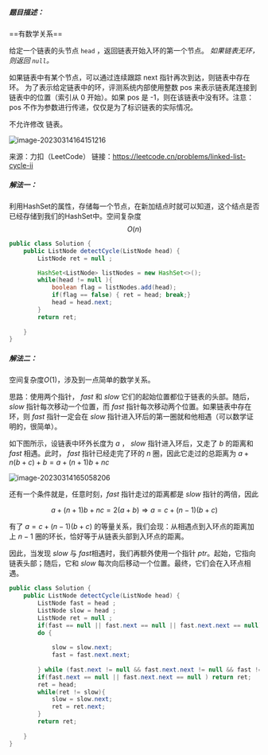 ##### 题目描述：

==有数学关系==

给定一个链表的头节点  `head` ，返回链表开始入环的第一个节点。 *如果链表无环，则返回 `null`。*



如果链表中有某个节点，可以通过连续跟踪 next 指针再次到达，则链表中存在环。 为了表示给定链表中的环，评测系统内部使用整数 pos 来表示链表尾连接到链表中的位置（索引从 0 开始）。如果 pos 是 -1，则在该链表中没有环。注意：pos 不作为参数进行传递，仅仅是为了标识链表的实际情况。

不允许修改 链表。

![image-20230314164151216](142.assets/image-20230314164151216.png)

来源：力扣（LeetCode）
链接：https://leetcode.cn/problems/linked-list-cycle-ii





##### 解法一：

利用HashSet的属性，存储每一个节点，在新加结点时就可以知道，这个结点是否已经存储到我们的HashSet中。空间复杂度$$O(n)$$

```java
public class Solution {
    public ListNode detectCycle(ListNode head) {
        ListNode ret = null ;

        HashSet<ListNode> listNodes = new HashSet<>();
        while(head != null ){
            boolean flag = listNodes.add(head);
            if(flag == false) { ret = head; break;}
            head = head.next;
        }
        return ret;
        
    }
}
```





##### 解法二：

空间复杂度$O(1)$，涉及到一点简单的数学关系。

思路：使用两个指针， $fast$ 和 $slow$ 它们的起始位置都位于链表的头部。随后，$slow$ 指针每次移动一个位置，而 $fast$ 指针每次移动两个位置。如果链表中存在环，则 $fast$ 指针一定会在 $slow$ 指针进入环后的第一圈就和他相遇（可以数学证明的，很简单）。

如下图所示，设链表中环外长度为 $a$ ， $slow$ 指针进入环后，又走了 $b$ 的距离和 $fast$ 相遇。此时， $fast$ 指针已经走完了环的 $n$ 圈，因此它走过的总距离为 $a+n(b+c)+b = a + (n+1)b +nc$

![image-20230314165058206](142.assets/image-20230314165058206.png)

还有一个条件就是，任意时刻，$fast$ 指针走过的距离都是 $slow$ 指针的两倍，因此

 $$a+(n+1)b+nc=2(a+b) \Rightarrow  a=c+(n-1)(b+c)$$

有了 $a=c+(n-1)(b+c)$ 的等量关系，我们会现：从相遇点到入环点的距离加上 $n-1$ 圈的环长，恰好等于从链表头部到入环点的距离。

因此，当发现 $slow$ 与 $fast$相遇时，我们再额外使用一个指针 $ptr$。起始，它指向链表头部；随后，它和 $slow$ 每次向后移动一个位置。最终，它们会在入环点相遇。

```java
public class Solution {
    public ListNode detectCycle(ListNode head) {
        ListNode fast = head ;
        ListNode slow = head ;
        ListNode ret = null ;
        if(fast == null || fast.next == null || fast.next.next == null) return ret;
        do {
            
            slow = slow.next;
            fast = fast.next.next;
            
        } while (fast.next != null && fast.next.next != null && fast != slow );
        if(fast.next == null || fast.next.next == null ) return ret;
        ret = head;
        while(ret != slow){
            slow = slow.next;
            ret = ret.next;
        }
        return ret;
        
    }
}
```

